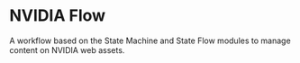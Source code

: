 NVIDIA Flow
===========

A workflow based on the State Machine and State Flow modules to manage content on NVIDIA web assets.
